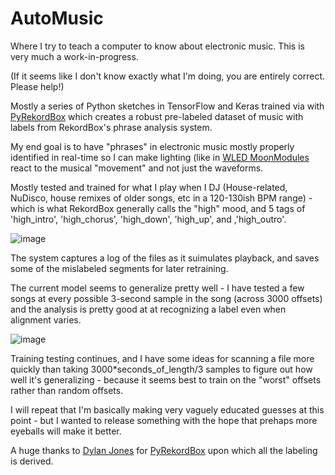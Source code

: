 # AutoMusic
Where I try to teach a computer to know about electronic music. This is very much a work-in-progress.

(If it seems like I don't know exactly what I'm doing, you are entirely correct. Please help!)

Mostly a series of Python sketches in TensorFlow and Keras trained via with [PyRekordBox](https://github.com/dylanljones/pyrekordbox) which creates a robust pre-labeled dataset of music with labels from RekordBox's phrase analysis system. 

My end goal is to have "phrases" in electronic music mostly properly identified in real-time so I can make lighting (like in [WLED MoonModules](https://github.com/MoonModules/WLED) react to the musical "movement" and not just the waveforms. 

Mostly tested and trained for what I play when I DJ (House-related, NuDisco, house remixes of older songs, etc in a 120-130ish BPM range) - which is what RekordBox generally calls the "high" mood, and 5 tags of 'high_intro', 'high_chorus', 'high_down', 'high_up', and ,'high_outro'.

![image](https://github.com/troyhacks/AutoMusic/assets/5659019/87fee816-6d96-43a7-b4e5-867f64416b3d)

The system captures a log of the files as it suimulates playback, and saves some of the mislabeled segments for later retraining.

The current model seems to generalize pretty well - I have tested a few songs at every possible 3-second sample in the song (across 3000 offsets) and the analysis is pretty good at at recognizing a label even when alignment varies.

![image](https://github.com/troyhacks/AutoMusic/assets/5659019/443d6209-eb2f-4bc0-8a83-5c7271d5d688)

Training testing continues, and I have some ideas for scanning a file more quickly than taking 3000*seconds_of_length/3 samples to figure out how well it's generalizing - because it seems best to train on the "worst" offsets rather than random offsets.

I will repeat that I'm basically making very vaguely educated guesses at this point - but I wanted to release something with the hope that prehaps more eyeballs will make it better.

A huge thanks to [Dylan Jones](https://github.com/dylanljones) for [PyRekordBox](https://github.com/dylanljones/pyrekordbox) upon which all the labeling is derived. 
